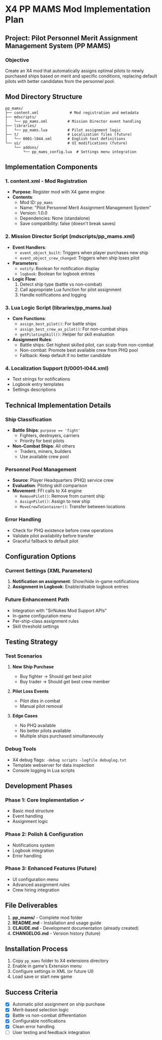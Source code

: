 # X4 PP MAMS Mod Implementation Plan

## Project: Pilot Personnel Merit Assignment Management System (PP MAMS)

### Objective
Create an X4 mod that automatically assigns optimal pilots to newly purchased ships based on merit and specific conditions, replacing default pilots with better candidates from the personnel pool.

## Mod Directory Structure

```
pp_mams/
├── content.xml              # Mod registration and metadata
├── mdscripts/
│   └── pp_mams.xml         # Mission Director event handling
├── libraries/
│   └── pp_mams.lua         # Pilot assignment logic
├── t/                      # Localization files (future)
│   └── 0001-l044.xml       # English text definitions
└── ui/                     # UI modifications (future)
    └── addons/
        └── pp_mams_config.lua  # Settings menu integration
```

## Implementation Components

### 1. content.xml - Mod Registration
- **Purpose**: Register mod with X4 game engine
- **Contents**:
  - Mod ID: `pp_mams`
  - Name: "Pilot Personnel Merit Assignment Management System"
  - Version: 1.0.0
  - Dependencies: None (standalone)
  - Save compatibility: false (doesn't break saves)

### 2. Mission Director Script (mdscripts/pp_mams.xml)
- **Event Handlers**:
  - `event_object_built`: Triggers when player purchases new ship
  - `event_object_crew_changed`: Triggers when ship loses pilot
- **Parameters**:
  - `notify`: Boolean for notification display
  - `logbook`: Boolean for logbook entries
- **Logic Flow**:
  1. Detect ship type (battle vs non-combat)
  2. Call appropriate Lua function for pilot assignment
  3. Handle notifications and logging

### 3. Lua Logic Script (libraries/pp_mams.lua)
- **Core Functions**:
  - `assign_best_pilot()`: For battle ships
  - `assign_best_crew_as_pilot()`: For non-combat ships
  - `getPilotingSkill()`: Helper for skill evaluation
- **Assignment Rules**:
  - Battle ships: Get highest skilled pilot, can scalp from non-combat
  - Non-combat: Promote best available crew from PHQ pool
  - Fallback: Keep default if no better candidate

### 4. Localization Support (t/0001-l044.xml)
- Text strings for notifications
- Logbook entry templates
- Settings descriptions

## Technical Implementation Details

### Ship Classification
- **Battle Ships**: `purpose == 'fight'`
  - Fighters, destroyers, carriers
  - Priority for best pilots
- **Non-Combat Ships**: All others
  - Traders, miners, builders
  - Use available crew pool

### Personnel Pool Management
- **Source**: Player Headquarters (PHQ) service crew
- **Evaluation**: Piloting skill comparison
- **Movement**: FFI calls to X4 engine
  - `RemovePilot()`: Remove from current ship
  - `AssignPilot()`: Assign to new ship
  - `MoveCrewToContainer()`: Transfer between locations

### Error Handling
- Check for PHQ existence before crew operations
- Validate pilot availability before transfer
- Graceful fallback to default pilot

## Configuration Options

### Current Settings (XML Parameters)
1. **Notification on assignment**: Show/hide in-game notifications
2. **Assignment in Logbook**: Enable/disable logbook entries

### Future Enhancement Path
- Integration with "SirNukes Mod Support APIs"
- In-game configuration menu
- Per-ship-class assignment rules
- Skill threshold settings

## Testing Strategy

### Test Scenarios
1. **New Ship Purchase**
   - Buy fighter → Should get best pilot
   - Buy trader → Should get best crew member

2. **Pilot Loss Events**
   - Pilot dies in combat
   - Manual pilot removal

3. **Edge Cases**
   - No PHQ available
   - No better pilots available
   - Multiple ships purchased simultaneously

### Debug Tools
- X4 debug flags: `-debug scripts -logfile debuglog.txt`
- Template webserver for data inspection
- Console logging in Lua scripts

## Development Phases

### Phase 1: Core Implementation ✓
- Basic mod structure
- Event handling
- Assignment logic

### Phase 2: Polish & Configuration
- Notifications system
- Logbook integration
- Error handling

### Phase 3: Enhanced Features (Future)
- UI configuration menu
- Advanced assignment rules
- Crew hiring integration

## File Deliverables

1. **pp_mams/** - Complete mod folder
2. **README.md** - Installation and usage guide
3. **CLAUDE.md** - Development documentation (already created)
4. **CHANGELOG.md** - Version history (future)

## Installation Process
1. Copy `pp_mams` folder to X4 extensions directory
2. Enable in game's Extension menu
3. Configure settings in XML (or future UI)
4. Load save or start new game

## Success Criteria
- [x] Automatic pilot assignment on ship purchase
- [x] Merit-based selection logic
- [x] Battle vs non-combat differentiation
- [x] Configurable notifications
- [x] Clean error handling
- [ ] User testing and feedback integration